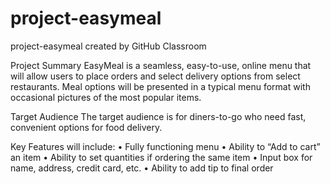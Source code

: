 # project-easymeal
project-easymeal created by GitHub Classroom

Project Summary
EasyMeal is a seamless, easy-to-use, online menu that will allow users to place orders and select delivery options from select restaurants. 
Meal options will be presented in a typical menu format with occasional pictures of the most popular items.

Target Audience
The target audience is for diners-to-go who need fast, convenient options for food delivery.

Key Features will include:
•	Fully functioning menu
•	Ability to “Add to cart” an item
•	Ability to set quantities if ordering the same item
•	Input box for name, address, credit card, etc.
•	Ability to add tip to final order
